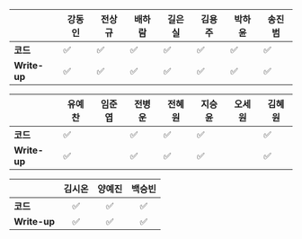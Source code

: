 |              | 강동인 |        전상규      | 배하람 | 길은실 |      김용주       | 박하윤 | 송진범 |
| ------------ | ------ | ----------------- | ------ | ------ | ---------------- | ------ | ------ |
| **코드**     |:white_check_mark:|:white_check_mark:| :white_check_mark: | :white_check_mark: |:white_check_mark:| :white_check_mark: |     :white_check_mark:   |
| **Write-up** |:white_check_mark:|:white_check_mark:| :white_check_mark: | :white_check_mark: |:white_check_mark:|  :white_check_mark: |    :white_check_mark:    |

|              | 유예찬 | 임준엽 | 전병운 | 전혜원 | 지승윤 | 오세원 | 김혜원 |
| ------------ | ------ | ------ | ------ | ------ | ------ | ------ | ------ |
| **코드**     | :white_check_mark: |        | :white_check_mark: |:white_check_mark:|:white_check_mark:|        |:white_check_mark:|
| **Write-up** | :white_check_mark: |        | :white_check_mark: |:white_check_mark:|:white_check_mark:|        |:white_check_mark:|

|              | 김시온 | 양예진 | 백승빈 |
| ------------ | :----: | :----: | :----: |
| **코드**     |:white_check_mark:|:white_check_mark:|:white_check_mark:|
| **Write-up** |:white_check_mark:|:white_check_mark:|:white_check_mark:|

